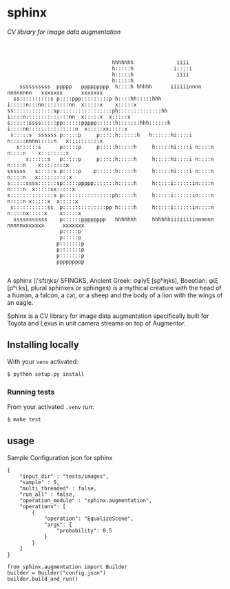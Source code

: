 # sphinx


*CV library for image data augmentation*

```

                                                                                                
                                                                                                
                                  hhhhhhh              iiii                                     
                                  h:::::h             i::::i                                    
                                  h:::::h              iiii                                     
                                  h:::::h                                                       
    ssssssssss  ppppp   ppppppppp  h::::h hhhhh      iiiiiinnnn  nnnnnnnn   xxxxxxx      xxxxxxx
  ss::::::::::s p::::ppp:::::::::p h::::hh:::::hhh   i:::::n:::nn::::::::nn  x:::::x    x:::::x 
ss:::::::::::::sp:::::::::::::::::ph::::::::::::::hh  i::::n::::::::::::::nn  x:::::x  x:::::x  
s::::::ssss:::::pp::::::ppppp::::::h:::::::hhh::::::h i::::nn:::::::::::::::n  x:::::xx:::::x   
 s:::::s  ssssss p:::::p     p:::::h::::::h   h::::::hi::::i n:::::nnnn:::::n   x::::::::::x    
   s::::::s      p:::::p     p:::::h:::::h     h:::::hi::::i n::::n    n::::n    x::::::::x     
      s::::::s   p:::::p     p:::::h:::::h     h:::::hi::::i n::::n    n::::n    x::::::::x     
ssssss   s:::::s p:::::p    p::::::h:::::h     h:::::hi::::i n::::n    n::::n   x::::::::::x    
s:::::ssss::::::sp:::::ppppp:::::::h:::::h     h:::::i::::::in::::n    n::::n  x:::::xx:::::x   
s::::::::::::::s p::::::::::::::::ph:::::h     h:::::i::::::in::::n    n::::n x:::::x  x:::::x  
 s:::::::::::ss  p::::::::::::::pp h:::::h     h:::::i::::::in::::n    n::::nx:::::x    x:::::x 
  sssssssssss    p::::::pppppppp   hhhhhhh     hhhhhhiiiiiiiinnnnnn    nnnnnxxxxxxx      xxxxxxx
                 p:::::p                                                                        
                 p:::::p                                                                        
                p:::::::p                                                                       
                p:::::::p                                                                       
                p:::::::p                                                                       
                ppppppppp                                                                       
                                                                                                

```

A sphinx (/ˈsfɪŋks/ SFINGKS, Ancient Greek: σφίγξ [spʰíŋks], Boeotian: φίξ [pʰíːks], plural sphinxes or sphinges) is a mythical creature with the head of a human, a falcon, a cat, or a sheep and the body of a lion with the wings of an eagle.

Sphinx is a CV library for image data augmentation specifically built
for Toyota and Lexus in unit camera streams on top of Augmentor.

## Installing locally

With your `venv` activated:

```bash
$ python setup.py install
```

### Running tests

From your activated `.venv` run:

```bash
$ make test
```

## usage

Sample Configuration json for sphinx

```
{
    "input_dir" : "tests/images",
    "sample" : 5,
    "multi_threaded" : false,
    "run_all" : false,
    "operation_module" : "sphinx.augmentation",
    "operations": [
        {
            "operation": "EqualizeScene",
            "args": {
                "probability": 0.5
            }
        }
    ]
}
```

```
from sphinx.augmentation import Builder
builder = Builder("config.json")
builder.build_and_run()
```